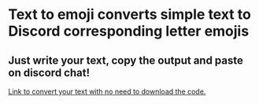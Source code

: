 # Text to emoji converts simple text to Discord corresponding letter emojis

## Just write your text, copy the output and paste on discord chat!

<a href="https://texttoemoji.vercel.app/" target="_blank">Link to convert your text with no need to download the code.</a>
